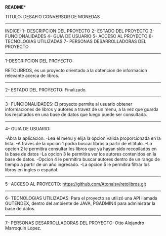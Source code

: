 **********************************************README***********************************************

TITULO: DESAFIO CONVERSOR DE MONEDAS

***************************************************************************************************
INDICE:
1- DESCRIPCION DEL PROYECTO
2- ESTADO DEL PROYECTO
3- FUNCIONALIDADES
4- GUIA DE USUARIO
5- ACCESO AL PROYECTO
6- TECNOLOGIAS UTILIZADAS
7- PERSONAS DESARROLLADORAS DEL PROYECTO

***************************************************************************************************
1-DESCRIPCION DEL PROYECTO:

RETOLIBROS, es un proyecto orientado a la obtencion de informacion relevante acerca de libros.

***************************************************************************************************

2- ESTADO DEL PROYECTO: Finalizado.

**************************************************************************************************
3- FUNCIONALIDADES:
El proyecto permite al usuario obtener informaciones de libros y autores a travez de un menu, a la vez que guarda los resultados en una base de datos que luego puede ser consultada.

***************************************************************************************************

4- GUIA DE USUARIO:

-Abra la aplicacion.
-Lea el menu y elija la opcion valida proporcionada en la lista.
-A traves de la opcion 1 podra buscar libros a partir de el titulo.
-La opcion 2 le permitira consultar los libros que ya hayan sido recopilados en la base de datos
-La opcion 3 le permitira ver los autores contenidos en la base de datos.
-Opcion 4 le permitira buscar autores dentro de un rango de tiempo a partir de un año ingresado.
-La opcion 5 le permitira filtrar los libros en ingles o español.

**************************************************************************************************

5- ACCESO AL PROYECTO:
https://github.com/Atonalsv/retolibros.git

**************************************************************************************************

6- TECNOLOGIAS UTILIZADAS:
Para el proyecto se utilizó una API llamada GUTENDEX, dentro del ambiente de JAVA, PGADMIN4 para administrar la base de datos.

**************************************************************************************************

7- PERSONAS DESARROLLADORAS DEL PROYECTO: Otto Alejandro Marroquin Lopez.
